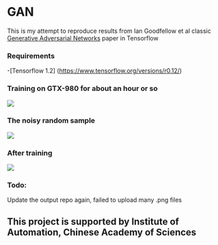 # GAN
This is my attempt to reproduce results from Ian Goodfellow et al classic [Generative Adversarial Networks](https://arxiv.org/abs/1406.2661) paper in Tensorflow


### Requirements

-[Tensorflow 1.2] (https://www.tensorflow.org/versions/r0.12/)



### Training on GTX-980 for about an hour or so

<img src="https://github.com/leakyrelu/GAN/blob/master/training1.jpg"/> <br/>

### The noisy random sample

<img src = "https://github.com/leakyrelu/GAN/blob/master/GAN%20output/random_sample0.jpg"/> <br/>

### After training

<img src = "https://github.com/leakyrelu/GAN/blob/master/GAN%20output/sample499.jpg"/> <br/>

### Todo:

Update the output repo again, failed to upload many .png files

## This project is supported by Institute of Automation, Chinese Academy of Sciences
